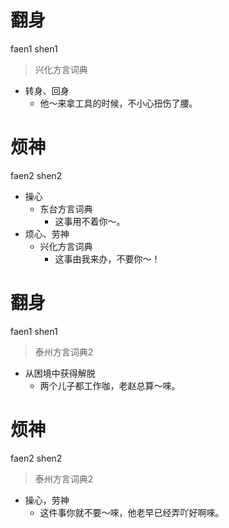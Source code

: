 # 翻身
faen1 shen1
> 兴化方言词典
- 转身、回身
  - 他～来拿工具的时候，不小心扭伤了腰。

# 烦神
faen2 shen2
+ 操心
  * 东台方言词典
    - 这事用不着你～。
+ 烦心、劳神
  * 兴化方言词典
    - 这事由我来办，不要你～！

# 翻身
faen1 shen1
> 泰州方言词典2
- 从困境中获得解脱
  - 两个儿子都工作咖，老赵总算～唻。

# 烦神
faen2 shen2
> 泰州方言词典2
- 操心，劳神
  - 这件事你就不要～唻，他老早已经弄吖好啊唻。
